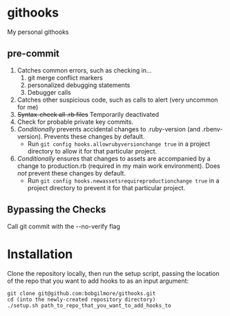 githooks
========

My personal githooks

pre-commit
----------
1. Catches common errors, such as checking in...
    1. git merge conflict markers
    2. personalized debugging statements
    3. Debugger calls
2. Catches other suspicious code, such as calls to alert (very uncommon for me)
3. ~~Syntax-check all .rb files~~ Temporarily deactivated
6. Check for probable private key commits. 
4. *Conditionally* prevents accidental changes to .ruby-version (and .rbenv-version).  Prevents these changes by default. 
    * Run `git config hooks.allowrubyversionchange true` in a project directory to allow it for that particular project.
5. *Conditionally* ensures that changes to assets are accompanied by a change to production.rb (required in my main work environment).  Does *not* prevent these changes by default.
    * Run `git config hooks.newassetsrequireproductionchange true` in a project directory to prevent it for that particular project.

Bypassing the Checks
--------------------
Call git commit with the --no-verify flag

Installation
============
Clone the repository locally, then run the setup script, passing the location of the
 repo that you want to add hooks to as an input argument:
    
    git clone git@github.com:bobgilmore/githooks.git
    cd (into the newly-created repository directory)
    ./setup.sh path_to_repo_that_you_want_to_add_hooks_to
